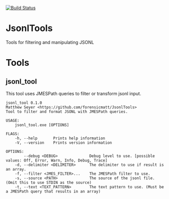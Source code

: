 [![Build Status](https://dev.azure.com/matthewseyer/dfir/_apis/build/status/forensicmatt.JsonlTools?branchName=master)](https://dev.azure.com/matthewseyer/dfir/_build/latest?definitionId=5&branchName=master)

# JsonlTools
Tools for filtering and manipulating JSONL

# Tools
## jsonl_tool
This tool uses JMESPath queries to filter or transform jsonl input.

```
jsonl_tool 0.1.0
Matthew Seyer <https://github.com/forensicmatt/JsonlTools>
Tool to filter and format JSONL with JMESPath queries.

USAGE:
    jsonl_tool.exe [OPTIONS]

FLAGS:
    -h, --help       Prints help information
    -V, --version    Prints version information

OPTIONS:
        --debug <DEBUG>              Debug level to use. [possible values: Off, Error, Warn, Info, Debug, Trace]
    -d, --delimiter <DELIMITER>      The delimiter to use if result is an array.
    -f, --filter <JMES_FILTER>...    The JMESPath filter to use.
    -s, --source <PATH>              The source of the jsonl file. (Omit this to use STDIN as the source)
    -t, --text <TEXT_PATTERN>        The text pattern to use. (Must be a JMESPath query that results in an array)
```
